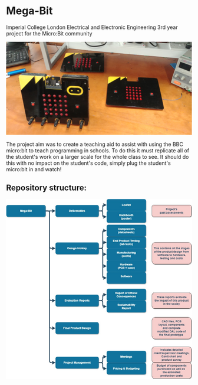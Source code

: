 # Mega-Bit
Imperial College London Electrical and Electronic Engineering 3rd year project for the Micro:Bit community

![Mega:Bit](pictures/prototypes.jpg)

The project aim was to create a teaching aid to assist with using the BBC micro:bit to teach programming in schools. To do this it must replicate all of the student's work on a larger scale for the whole class to see. It should do this with no impact on the student's code, simply plug the student's micro:bit in and watch!

## Repository structure:

![Mega:Bit](pictures/repoStructure.jpg)

